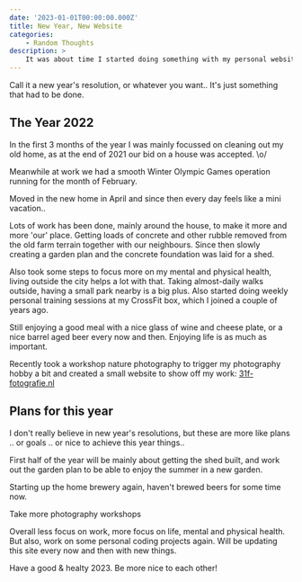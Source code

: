 ```yaml
---
date: '2023-01-01T00:00:00.000Z'
title: New Year, New Website
categories:
    - Random Thoughts
description: >
    It was about time I started doing something with my personal website again.
---
```

Call it a new year's resolution, or whatever you want.. It's just something that had to be done.

## The Year 2022

In the first 3 months of the year I was mainly focussed on cleaning out my old home, as at the end of 2021 our bid on a house was accepted. \o/

Meanwhile at work we had a smooth Winter Olympic Games operation running for the month of February.

Moved in the new home in April and since then every day feels like a mini vacation..

Lots of work has been done, mainly around the house, to make it more and more 'our' place. Getting loads of concrete and other rubble removed from the old farm terrain together with our neighbours. Since then slowly creating a garden plan and the concrete foundation was laid for a shed.

Also took some steps to focus more on my mental and physical health, living outside the city helps a lot with that. Taking almost-daily walks outside, having a small park nearby is a big plus. Also started doing weekly personal training sessions at my CrossFit box, which I joined a couple of years ago.

Still enjoying a good meal with a nice glass of wine and cheese plate, or a nice barrel aged beer every now and then. Enjoying life is as much as important.

Recently took a workshop nature photography to trigger my photography hobby a bit and created a small website to show off my work: [31f-fotografie.nl](https://31f-fotografie.nl)

## Plans for this year

I don't really believe in new year's resolutions, but these are more like plans .. or goals .. or nice to achieve this year things..

First half of the year will be mainly about getting the shed built, and work out the garden plan to be able to enjoy the summer in a new garden.

Starting up the home brewery again, haven't brewed beers for some time now.

Take more photography workshops

Overall less focus on work, more focus on life, mental and physical health.
But also, work on some personal coding projects again. Will be updating this site every now and then with new things.

Have a good & healty 2023. Be more nice to each other!
